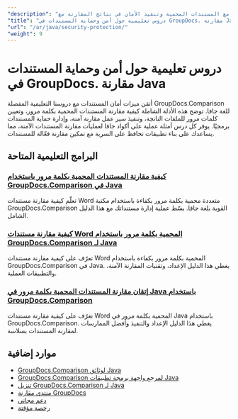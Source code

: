 ```yaml
---
"description": "دروس تعليمية خطوة بخطوة للعمل مع المستندات المحمية وتنفيذ الأمان في نتائج المقارنة مع GroupDocs.Comparison لـ Java."
"title": "دروس تعليمية حول أمن وحماية المستندات في GroupDocs. مقارنة Java"
"url": "/ar/java/security-protection/"
"weight": 9
---
```


# دروس تعليمية حول أمن وحماية المستندات في GroupDocs. مقارنة Java

أتقن ميزات أمان المستندات مع دروسنا التعليمية المفصلة GroupDocs.Comparison للغة جافا. توضح هذه الأدلة الشاملة كيفية مقارنة المستندات المحمية بكلمة مرور، وتعيين كلمات مرور للملفات الناتجة، وتنفيذ سير عمل مقارنة آمنة، وإدارة حماية المستندات برمجيًا. يوفر كل درس أمثلة عملية على أكواد جافا لعمليات مقارنة المستندات الآمنة، مما يساعدك على بناء تطبيقات تحافظ على السرية مع تمكين مقارنة فعّالة للمستندات.

## البرامج التعليمية المتاحة

### [كيفية مقارنة المستندات المحمية بكلمة مرور باستخدام GroupDocs.Comparison في Java](./compare-protected-docs-groupdocs-comparison-java/)
تعلّم كيفية مقارنة مستندات Word متعددة محمية بكلمة مرور بكفاءة باستخدام مكتبة GroupDocs.Comparison القوية بلغة جافا. بسّط عملية إدارة مستنداتك مع هذا الدليل الشامل.

### [كيفية مقارنة مستندات Word المحمية بكلمة مرور باستخدام GroupDocs.Comparison لـ Java](./compare-password-protected-word-docs-groupdocs-java/)
تعرّف على كيفية مقارنة مستندات Word المحمية بكلمة مرور بكفاءة باستخدام GroupDocs.Comparison في Java. يغطي هذا الدليل الإعداد، وتقنيات المقارنة الآمنة، والتطبيقات العملية.

### [إتقان مقارنة المستندات المحمية بكلمة مرور في Java باستخدام GroupDocs.Comparison](./java-groupdocs-compare-password-protected-docs/)
تعرّف على كيفية مقارنة مستندات Word المحمية بكلمة مرور في Java باستخدام GroupDocs.Comparison. يغطي هذا الدليل الإعداد والتنفيذ وأفضل الممارسات لمقارنة المستندات بسلاسة.

## موارد إضافية

- [GroupDocs.Comparison لوثائق Java](https://docs.groupdocs.com/comparison/java/)
- [GroupDocs.Comparison لمرجع واجهة برمجة تطبيقات Java](https://reference.groupdocs.com/comparison/java/)
- [تنزيل GroupDocs.Comparison لـ Java](https://releases.groupdocs.com/comparison/java/)
- [منتدى مقارنة GroupDocs](https://forum.groupdocs.com/c/comparison)
- [دعم مجاني](https://forum.groupdocs.com/)
- [رخصة مؤقتة](https://purchase.groupdocs.com/temporary-license/)